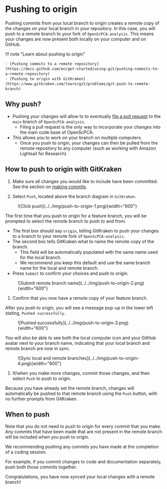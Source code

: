# Pushing to origin

Pushing commits from your local branch to origin creates a remote copy of the changes on your local branch in your repository.
In this case, you will push to a remote branch to your fork of `OpenScPCA-analysis`.
This means your changes are now present both locally on your computer and on GitHub.

!!! note "Learn about pushing to origin"

    - [Pushing commits to a remote repository](https://docs.github.com/en/get-started/using-git/pushing-commits-to-a-remote-repository)
    - [Pushing to origin with GitKraken](https://www.gitkraken.com/learn/git/problems/git-push-to-remote-branch)

## Why push?

- Pushing your changes will allow to to eventually [file a pull request](STUB-LINK) to the `main` branch of `OpenScPCA-analysis`.
    - Filing a pull request is the only way to incorporate your changes into the main code base of OpenScPCA.
- This allows you to work on your branch on multiple computers.
    - Once you push to origin, your changes can then be pulled from the remote repository to any computer (such as working with Amazon Lightsail for Research).


## How to push to origin with GitKraken

1. Make sure all changes you would like to include have been committed.
See the section on [making commits](./making-commits.md).

1. Select `Push`, located above the branch diagram in `GitKraken`.

<figure markdown="span">
    ![Click push](../../img/push-to-origin-1.png){width="600"}
</figure>

The first time that you push to origin for a feature branch, you will be prompted to select the remote branch to push to and from.

- The first box should say `origin`, telling GitKraken to push your changes to a branch to your remote fork of `OpenScPCA-analysis`.
- The second box tells GitKraken what to name the remote copy of the branch.
    - This field will be automatically populated with the same name used for the local branch.
    - We recommend you keep this default and use the same branch name for the local and remote branch.
- Press `Submit` to confirm your choices and push to origin.

<figure markdown="span">
    ![Submit remote branch name](../../img/push-to-origin-2.png){width="600"}
</figure>

1. Confirm that you now have a remote copy of your feature branch.

After you push to origin, you will see a message pop-up in the lower left stating, `Pushed successfully`.

<figure markdown="span">
    ![Pushed successfully](../../img/push-to-origin-3.png){width="600"}
</figure>

You will also be able to see both the local computer icon and your GitHub avatar next to your branch name, indicating that your local branch and remote branch are now in sync.

<figure markdown="span">
    ![Sync local and remote branches](../../img/push-to-origin-4.png){width="600"}
</figure>

1. If/when you make more changes, commit those changes, and then select `Push` to push to origin.

Because you have already set the remote branch, changes will automatically be pushed to that remote branch using the `Push` button, with no further prompts from GitKraken.

## When to push

Note that you do not need to push to origin for every commit that you make.
Any commits that have been made that are not present in the remote branch will be included when you push to origin.

We recommending pushing any commits you have made at the completion of a coding session.

For example, if you commit changes to code and documentation separately, push both those commits together.

Congratulations, you have now synced your local changes with a remote branch!
